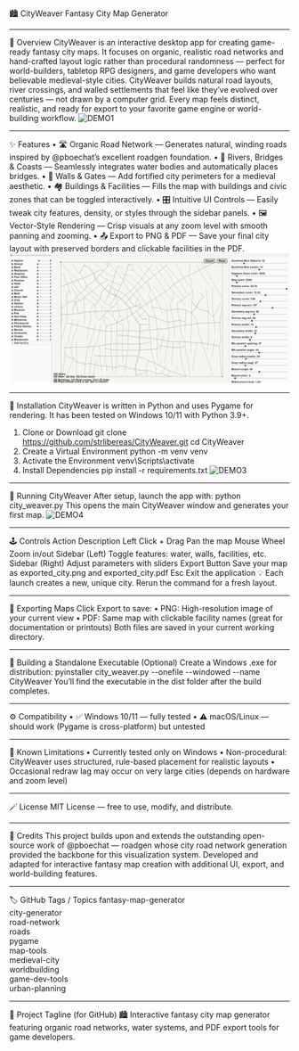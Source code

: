 🏙️ CityWeaver
Fantasy City Map Generator
________________________________________
🌆 Overview
CityWeaver is an interactive desktop app for creating game-ready fantasy city maps.
It focuses on organic, realistic road networks and hand-crafted layout logic rather than procedural randomness — perfect for world-builders, tabletop RPG designers, and game developers who want believable medieval-style cities.
CityWeaver builds natural road layouts, river crossings, and walled settlements that feel like they’ve evolved over centuries — not drawn by a computer grid.
Every map feels distinct, realistic, and ready for export to your favorite game engine or world-building workflow.
![DEMO1](organic%20network.gif)
________________________________________
✨ Features
•	🛣️ Organic Road Network — Generates natural, winding roads inspired by @pboechat’s excellent roadgen foundation.
•	🌊 Rivers, Bridges & Coasts — Seamlessly integrates water bodies and automatically places bridges.
•	🧱 Walls & Gates — Add fortified city perimeters for a medieval aesthetic.
•	🏘️ Buildings & Facilities — Fills the map with buildings and civic zones that can be toggled interactively.
•	🎛️ Intuitive UI Controls — Easily tweak city features, density, or styles through the sidebar panels.
•	🖼️ Vector-Style Rendering — Crisp visuals at any zoom level with smooth panning and zooming.
•	📤 Export to PNG & PDF — Save your final city layout with preserved borders and clickable facilities in the PDF.
![DEMO2](generate%20city%20walls.gif)
________________________________________
🧩 Installation
CityWeaver is written in Python and uses Pygame for rendering.
It has been tested on Windows 10/11 with Python 3.9+.
1. Clone or Download
git clone https://github.com/strlibereas/CityWeaver.git
cd CityWeaver
2. Create a Virtual Environment
python -m venv venv
3. Activate the Environment
venv\Scripts\activate
4. Install Dependencies
pip install -r requirements.txt
![DEMO3](generate%20rivers%20and%20ports.gif)
________________________________________
🚀 Running CityWeaver
After setup, launch the app with:
python city_weaver.py
This opens the main CityWeaver window and generates your first map.
![DEMO4](generate%20buildings%20and%20facilities%20and%20export%20pdf%20with%20labes.gif)
________________________________________
🕹️ Controls
Action	Description
Left Click + Drag	Pan the map
Mouse Wheel	Zoom in/out
Sidebar (Left)	Toggle features: water, walls, facilities, etc.
Sidebar (Right)	Adjust parameters with sliders
Export Button	Save your map as exported_city.png and exported_city.pdf
Esc	Exit the application
💡 Each launch creates a new, unique city. Rerun the command for a fresh layout.
________________________________________
💾 Exporting Maps
Click Export to save:
•	PNG: High-resolution image of your current view
•	PDF: Same map with clickable facility names (great for documentation or printouts)
Both files are saved in your current working directory.
________________________________________
🧱 Building a Standalone Executable (Optional)
Create a Windows .exe for distribution:
pyinstaller city_weaver.py --onefile --windowed --name CityWeaver
You’ll find the executable in the dist folder after the build completes.
________________________________________
⚙️ Compatibility
•	✅ Windows 10/11 — fully tested
•	⚠️ macOS/Linux — should work (Pygame is cross-platform) but untested
________________________________________
🧭 Known Limitations
•	Currently tested only on Windows
•	Non-procedural: CityWeaver uses structured, rule-based placement for realistic layouts
•	Occasional redraw lag may occur on very large cities (depends on hardware and zoom level)
________________________________________
🪄 License
MIT License — free to use, modify, and distribute.
________________________________________
💬 Credits
This project builds upon and extends the outstanding open-source work of
@pboechat — roadgen
whose city road network generation provided the backbone for this visualization system.
Developed and adapted for interactive fantasy map creation with additional UI, export, and world-building features.
________________________________________
🏷️ GitHub Tags / Topics
fantasy-map-generator  
city-generator  
road-network  
roads  
pygame  
map-tools  
medieval-city  
worldbuilding  
game-dev-tools  
urban-planning  
________________________________________
💫 Project Tagline (for GitHub)
🏙️ Interactive fantasy city map generator featuring organic road networks, water systems, and PDF export tools for game developers.

